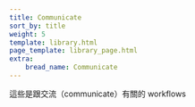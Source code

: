 ```yaml
---
title: Communicate
sort_by: title
weight: 5
template: library.html
page_template: library_page.html
extra: 
    bread_name: Communicate
---
```


這些是跟交流（communicate）有關的 workflows